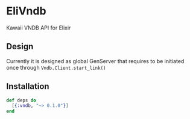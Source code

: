 # EliVndb

Kawaii VNDB API for Elixir

## Design

Currently it is designed as global GenServer that requires to be initiated once through `Vndb.Client.start_link()`

## Installation

```elixir
def deps do
  [{:vndb, "~> 0.1.0"}]
end
```
